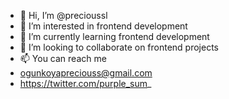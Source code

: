 - 👋 Hi, I’m @precioussl
- 👀 I’m interested in frontend development
- 🌱 I’m currently learning frontend development
- 💞️ I’m looking to collaborate on frontend projects
- 📫 You can reach me
- ogunkoyapreciouss@gmail.com
- https://twitter.com/purple_sum_

